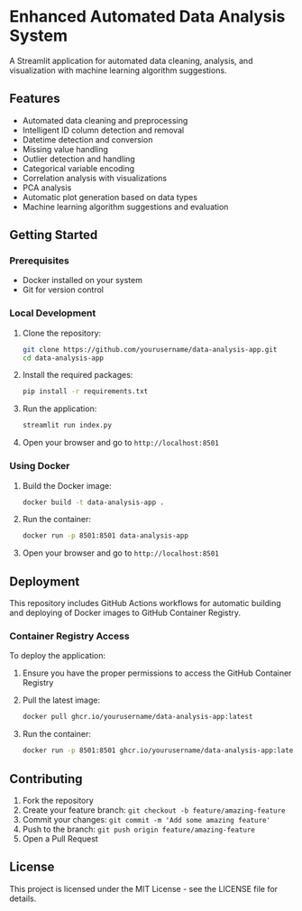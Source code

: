 # Enhanced Automated Data Analysis System

A Streamlit application for automated data cleaning, analysis, and visualization with machine learning algorithm suggestions.

## Features

- Automated data cleaning and preprocessing
- Intelligent ID column detection and removal
- Datetime detection and conversion
- Missing value handling
- Outlier detection and handling
- Categorical variable encoding
- Correlation analysis with visualizations
- PCA analysis
- Automatic plot generation based on data types
- Machine learning algorithm suggestions and evaluation

## Getting Started

### Prerequisites

- Docker installed on your system
- Git for version control

### Local Development

1. Clone the repository:
   ```bash
   git clone https://github.com/yourusername/data-analysis-app.git
   cd data-analysis-app
   ```

2. Install the required packages:
   ```bash
   pip install -r requirements.txt
   ```

3. Run the application:
   ```bash
   streamlit run index.py
   ```

4. Open your browser and go to `http://localhost:8501`

### Using Docker

1. Build the Docker image:
   ```bash
   docker build -t data-analysis-app .
   ```

2. Run the container:
   ```bash
   docker run -p 8501:8501 data-analysis-app
   ```

3. Open your browser and go to `http://localhost:8501`

## Deployment

This repository includes GitHub Actions workflows for automatic building and deploying of Docker images to GitHub Container Registry.

### Container Registry Access

To deploy the application:

1. Ensure you have the proper permissions to access the GitHub Container Registry
2. Pull the latest image:
   ```bash
   docker pull ghcr.io/yourusername/data-analysis-app:latest
   ```

3. Run the container:
   ```bash
   docker run -p 8501:8501 ghcr.io/yourusername/data-analysis-app:latest
   ```

## Contributing

1. Fork the repository
2. Create your feature branch: `git checkout -b feature/amazing-feature`
3. Commit your changes: `git commit -m 'Add some amazing feature'`
4. Push to the branch: `git push origin feature/amazing-feature`
5. Open a Pull Request

## License

This project is licensed under the MIT License - see the LICENSE file for details.